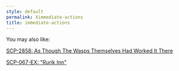 ```yaml
---
style: default
permalink: Ximmediate-actions
title: immediate-actions
---
```

You may also like:

[SCP-2858: As Though The Wasps Themselves Had Worked It There](http://scp-wiki.net/scp-2858)

[SCP-067-EX: "Rurik Inn"](http://scp-wiki.net/scp-067-ex)
